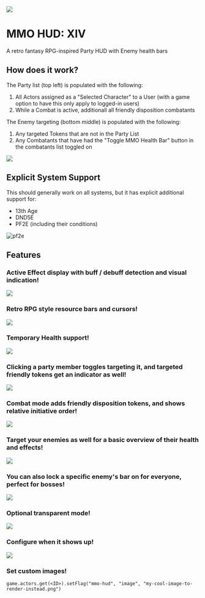 ![](https://img.shields.io/badge/Foundry-v10-informational)


# MMO HUD: XIV

A retro fantasy RPG-inspired Party HUD with Enemy health bars

## How does it work?

The Party list (top left) is populated with the following:

1) All Actors assigned as a "Selected Character" to a User (with a game option to have this only apply to logged-in users)
2) While a Combat is active, additionall all friendly disposition combatants

The Enemy targeting (bottom middle) is populated with the following:

1) Any targeted Tokens that are not in the Party List
2) Any Combatants that have had the "Toggle MMO Health Bar" button in the combatants list toggled on

![](https://media.discordapp.net/attachments/830182194533892116/1063996189487398962/image.png)

## Explicit System Support
This should generally work on all systems, but it has explicit additional support for:
* 13th Age
* DND5E
* PF2E (including their conditions)

![pf2e](https://media.discordapp.net/attachments/724717068364283924/1064031343480147988/image.png)

## Features

### Active Effect display with buff / debuff detection and visual indication!
![](https://media.discordapp.net/attachments/830182194533892116/1063996319456297051/image.png)

### Retro RPG style resource bars and cursors!
![](https://media.discordapp.net/attachments/830182194533892116/1063996453535629362/image.png)

### Temporary Health support!
![](https://media.discordapp.net/attachments/830182194533892116/1063999467008827452/temp-health.gif?width=960&height=323)

### Clicking a party member toggles targeting it, and targeted friendly tokens get an indicator as well!
![](https://media.discordapp.net/attachments/830182194533892116/1063996619223224371/image.png?width=960&height=440)

### Combat mode adds friendly disposition tokens, and shows relative initiative order!
![](https://media.discordapp.net/attachments/830182194533892116/1063996994856701992/image.png)

### Target your enemies as well for a basic overview of their health and effects!
![](https://media.discordapp.net/attachments/830182194533892116/1063997154634518658/image.png?width=960&height=462)

### You can also lock a specific enemy's bar on for everyone, perfect for bosses!
![](https://media.discordapp.net/attachments/830182194533892116/1063997303423242250/image.png?width=960&height=656)

### Optional transparent mode!
![](https://media.discordapp.net/attachments/830182194533892116/1063997399841898516/image.png)

### Configure when it shows up!
![](https://media.discordapp.net/attachments/830182194533892116/1063997461263306833/image.png)

### Set custom images!
`game.actors.get(<ID>).setFlag("mmo-hud", "image", "my-cool-image-to-render-instead.png")`
